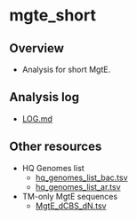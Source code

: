 # mgte_short

## Overview

- Analysis for short MgtE.

## Analysis log

- [LOG.md](LOG.md)

## Other resources

- HQ Genomes list
    - [hq_genomes_list_bac.tsv](suppl/hq_genomes_list_bac.tsv)
    - [hq_genomes_list_ar.tsv](suppl/hq_genomes_list_ar.tsv)
- TM-only MgtE sequences
    - [MgtE_dCBS_dN.tsv](suppl/MgtE_dCBS_dN.tsv)
